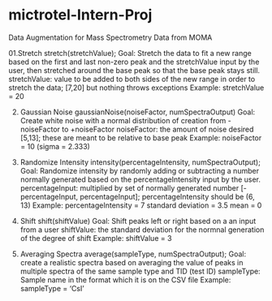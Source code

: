 # mictrotel-Intern-Proj
Data Augmentation for Mass Spectrometry Data from MOMA

01.Stretch
stretch(stretchValue); 
Goal: Stretch the data to fit a new range based on the first and last non-zero peak and the stretchValue input by the user, then stretched around the base peak so that the base peak stays still. 
stretchValue:  value to be added to both sides of the new range in order to stretch the data; [7,20] but nothing throws exceptions
Example: stretchValue = 20


02. Gaussian Noise
gaussianNoise(noiseFactor, numSpectraOutput)
Goal: Create white noise with a normal distribution of creation from -noiseFactor to +noiseFactor
noiseFactor: the amount of noise desired [5,13]; these are meant to be relative to base peak
Example: noiseFactor = 10 (sigma = 2.333)


03. Randomize Intensity
intensity(percentageIntensity, numSpectraOutput); 
Goal: Randomize intensity by randomly adding or subtracting a number normally generated based on the percentageIntensity input by the user.  
percentageInput: multiplied by set of normally generated number
[-percentageInput, percentageInput]; percentageIntensity should be (6, 13)
Example:  percentageIntensity = 7 standard deviation = 3.5 mean = 0


04. Shift
shift(shiftValue) 
Goal: Shift peaks left or right based on a an input from a user 
shiftValue: the standard deviation for the normnal generation of the  degree of shift
Example: shiftValue = 3


05. Averaging Spectra
average(sampleType, numSpectraOutput);
Goal: create a realistic spectra based on averaging the value of peaks in multiple spectra of the same sample type and TID (test ID)
sampleType: Sample name in the format which it is on the CSV file
Example: sampleType = ‘CsI’


